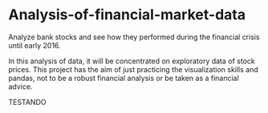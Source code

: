 # Analysis-of-financial-market-data
Analyze bank stocks and see how they performed during the financial crisis until early 2016.

In this analysis of data, it will be concentrated on exploratory data of stock prices. This project has the aim of just practicing the visualization skills and pandas, not to be a robust financial analysis or be taken as a financial advice.

TESTANDO
